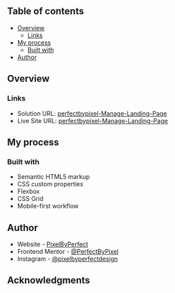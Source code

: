 ## Table of contents

- [Overview](#overview)
  - [Links](#links)
- [My process](#my-process)
  - [Built with](#built-with)
- [Author](#author)

## Overview

### Links

- Solution URL: [perfectbypixel-Manage-Landing-Page](https://perfectbypixel.github.io/Manage-Landing-Page/)
- Live Site URL: [perfectbypixel-Manage-Landing-Page](https://perfectbypixel.github.io/Manage-Landing-Page/)

## My process

### Built with

- Semantic HTML5 markup
- CSS custom properties
- Flexbox
- CSS Grid
- Mobile-first workflow

## Author

- Website - [PixelByPerfect](https://pixelbyperfect.com/)
- Frontend Mentor - [@PerfectByPixel](https://www.frontendmentor.io/profile/yourusername)
- Instagram - [@pixelbyperfectdesign](https://www.instagram.com/pixelbyperfectdesign/)

## Acknowledgments

